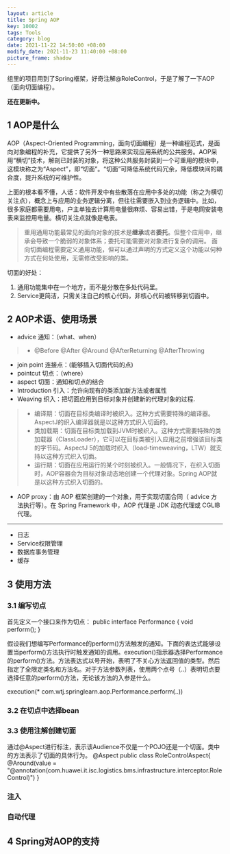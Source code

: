 ```yaml
---
layout: article
title: Spring AOP
key: 10002
tags: Tools
category: blog
date: 2021-11-22 14:50:00 +08:00
modify_date: 2021-11-23 11:40:00 +08:00
picture_frame: shadow
---
```


组里的项目用到了Spring框架，好奇注解@RoleControl，于是了解了一下AOP（面向切面编程）。

**还在更新中。**
<!--more-->

## 1 AOP是什么

AOP（Aspect-Oriented Programming，面向切面编程）是一种编程范式，是面向对象编程的补充，它提供了另外一种思路来实现应用系统的公共服务。AOP采用“横切”技术，解剖已封装的对象，将这种公共服务封装到一个可重用的模块中，这模块称之为“Aspect”，即“切面”。“切面”可降低系统代码冗余，降低模块间的耦合度，提升系统的可维护性。

上面的根本看不懂，人话：软件开发中有些散落在应用中多处的功能（称之为横切关注点），概念上与应用的业务逻辑分离，但往往需要嵌入到业务逻辑中。比如，很多家庭都需要用电，户主单独去计算用电量很麻烦、容易出错，于是电网安装电表来监控用电量。横切关注点就像是电表。
> 重用通用功能最常见的面向对象的技术是**继承**或者**委托**。但整个应用中，继承会导致一个脆弱的对象体系；委托可能需要对对象进行复杂的调用。
面向切面编程需要定义通用功能，但可以通过声明的方式定义这个功能以何种方式在何处使用，无需修改受影响的类。

切面的好处：
1. 通用功能集中在一个地方，而不是分散在多处代码里。
2. Service更简洁，只需关注自己的核心代码，非核心代码被转移到切面中。

## 2 AOP术语、使用场景

- advice 通知：（what、when）
> - @Before @After @Around @AfterReturning @AfterThrowing
- join point 连接点：(能够插入切面代码的点)
- pointcut 切点：（where）
- aspect 切面：通知和切点的结合
- Introduction 引入：允许向现有的类添加新方法或者属性
- Weaving 织入：把切面应用到目标对象并创建新的代理对象的过程.
> - 编译期：切面在目标类编译时被织入。这种方式需要特殊的编译器。AspectJ的织入编译器就是以这种方式织入切面的。
> - 类加载期：切面在目标类加载到JVM时被织入。这种方式需要特殊的类加载器（ClassLoader），它可以在目标类被引入应用之前增强该目标类的字节码。AspectJ 5的加载时织入（load-timeweaving，LTW）就支持以这种方式织入切面。
> - 运行期：切面在应用运行的某个时刻被织入。一般情况下，在织入切面时，AOP容器会为目标对象动态地创建一个代理对象。Spring AOP就是以这种方式织入切面的。

- AOP proxy：由 AOP 框架创建的一个对象，用于实现切面合同（ advice 方法执行等）。在 Spring Framework 中，AOP 代理是 JDK 动态代理或 CGLIB 代理。
--------
- 日志
- Service权限管理
- 数据库事务管理
- 缓存

## 3 使用方法

### 3.1 编写切点
首先定义一个接口来作为切点：
  public interface Performance {
      void perform();
  }
  
假设我们想编写Performance的perform()方法触发的通知。下面的表达式能够设置当perform()方法执行时触发通知的调用。execution()指示器选择Performance的perform()方法。方法表达式以号开始，表明了不关心方法返回值的类型。然后指定了全限定类名和方法名。对于方法参数列表，使用两个点号（..）表明切点要选择任意的perform()方法，无论该方法的入参是什么。

  execution(* com.wtj.springlearn.aop.Performance.perform(..))

### 3.2 在切点中选择bean
### 3.3 使用注解创建切面
通过@Aspect进行标注，表示该Audience不仅是一个POJO还是一个切面。类中的方法表示了切面的具体行为。
  @Aspect
  public class RoleControlAspect{
    @Around(value = "@annotation(com.huawei.it.isc.logistics.bms.infrastructure.interceptor.RoleControl)")
  }
### 注入
### 自动代理



## 4 Spring对AOP的支持

